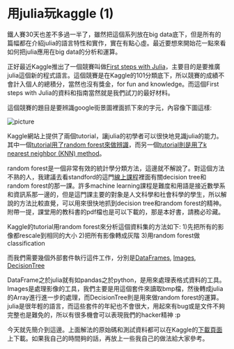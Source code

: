 # 用julia玩kaggle (1)

鐵人賽30天也差不多過一半了，雖然把這個系列放在big data底下，但是所有的篇幅都在介紹julia的語言特性和實作，實在有點心虛。最近要想來開始花一點來看如何把julia應用在big data的分析和運算。

正好最近Kaggle推出了一個競賽叫做[First steps with Julia](http://www.kaggle.com/c/street-view-getting-started-with-julia)，主要目的是要推廣julia這個新的程式語言。這個競賽是在Kaggle的101分類底下，所以競賽的成績不會計入個人的總積分，當然也沒有獎金，for fun and knowledge。而這個First steps with Julia的資料和指南當然就是我們試刀的最好材料。

這個競賽的題目是要辨識google街景圖裡面抓下來的字元，內容像下圖這樣:

![picture](../figures/firstStepsWithJuliaDataSets.001.jpg)


Kaggle網站上提供了兩個tutorial，讓julia的初學者可以很快地見識julia的能力。其中一個[tutorial用了random forest來做辨識](http://www.kaggle.com/c/street-view-getting-started-with-julia/details/julia-tutorial)，而另一個[tutorial則是用了k nearest neighbor (KNN) method](http://www.kaggle.com/c/street-view-getting-started-with-julia/details/knn-tutorial)。

random forest是一個非常有效的統計學分類方法，這邊就不解說了。對這個方法不熟的人，我建議去看standford的這門[線上課程](https://class.stanford.edu/courses/HumanitiesScience/StatLearning/Winter2014/about)裡面有關decision tree和random forest的那一課。許多machine learning課程是難度和用語是接近數學系和資訊系那一邊的，但是這門課主要的對象是人文科學和社會科學的學生，所以解說的方法比較直覺，可以用來很快地抓到decision tree和random forest的精神。附帶一提，課堂用的教科書的pdf檔也是可以下載的，那是本好書，請務必珍藏。


Kaggle的tutorial用random forest來分析這個資料集的方法如下:
1)先把所有的影像都rescale到相同的大小
2)把所有影像轉成灰階
3)用random forest做classification


而我們需要幾個外部套件執行這件工作，分別是[DataFrames](https://github.com/JuliaStats/DataFrames.jl), [Images](https://github.com/timholy/Images.jl), [DecisionTree](https://github.com/bensadeghi/DecisionTree.jl)

DataFrame之於julia就有如pandas之於python，是用來處理表格式資料的工具。Images是處理影像的工具，我們主要是用這個套件來讀取bmp檔，然後轉成julia的Array進行進一步的處理，而DecisionTree則是用來做random forest的運算。julia是很年輕的語言，而這些套件的年紀也不會很大，用起來有bug或是文件不夠完整也是難免的，所以有很多機會可以表現我們的hacker精神 :p

今天就先簡介到這邊。上面解法的原始碼和測試資料都可以在Kaggle的[下載頁面](http://www.kaggle.com/c/street-view-getting-started-with-julia/data)上下載。如果我自己的時間夠的話，再放上一些我自己的做法給大家參考。





